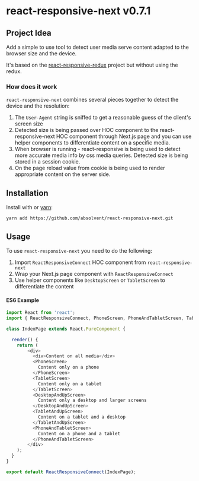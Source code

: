 # react-responsive-next v0.7.1

## Project Idea

Add a simple to use tool to detect user media serve content adapted to the browser size and the device.

It's based on the [react-responsive-redux](https://github.com/modosc/react-responsive-redux) project but without using the redux.

 ### How does it work

`react-responsive-next` combines several pieces together to detect the device and the resolution:
1. The `User-Agent` string is sniffed to get a reasonable guess of the client's screen size
2. Detected size is being passed over HOC component to the react-responsive-next HOC component through Next.js page 
and you can use helper components to differentiate content on a specific media.
3. When browser is running - react-responsive is being used to detect more accurate media info by css media queries. Detected size 
is being stored in a session cookie.
4. On the page reload value from cookie is being used to render appropriate content on the server side.


## Installation
Install with or [yarn](https://yarnpkg.com):
```
yarn add https://github.com/absolvent/react-responsive-next.git
```

## Usage
To use `react-responsive-next` you need to do the following:
1. Import `ReactResponsiveConnect` HOC component from `react-responsive-next`
2. Wrap your Next.js page component with `ReactResponsiveConnect`
3. Use helper components like `DesktopScreen` or `TabletScreen` to differentiate the content

#### ES6 Example
```javascript
import React from 'react';
import { ReactResponsiveConnect, PhoneScreen, PhoneAndTabletScreen, TabletScreen, TabletAndUpScreen, DesktopAndUpScreen } from 'react-responsive-next';

class IndexPage extends React.PureComponent {

  render() {
    return (
        <div>
          <div>Content on all media</div>
          <PhoneScreen>
            Content only on a phone
          </PhoneScreen>
          <TabletScreen>
            Content only on a tablet
          </TabletScreen>
          <DesktopAndUpScreen>
            Content only a desktop and larger screens
          </DesktopAndUpScreen>
          <TabletAndUpScreen>
            Content on a tablet and a desktop
          </TabletAndUpScreen>
          <PhoneAndTabletScreen>
            Content on a phone and a tablet
          </PhoneAndTabletScreen>
        </div>
    );
  }
}

export default ReactResponsiveConnect(IndexPage);
```



